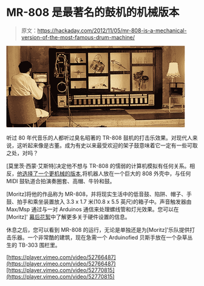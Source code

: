 # MR-808 是最著名的鼓机的机械版本

> 原文：<https://hackaday.com/2012/11/05/mr-808-is-a-mechanical-version-of-the-most-famous-drum-machine/>

![](img/dc3806a7879fb77925b1aa7836c330f2.png "808")

听过 80 年代音乐的人都听过臭名昭著的 TR-808 鼓机的打击乐效果。对现代人来说，这听起来像是古董。成为有史以来最受欢迎的架子鼓意味着它一定有一些可取之处，对吗？

[莫里茨·西蒙·艾斯特]决定他不想与 TR-808 的懦弱的计算机模拟有任何关系。相反，[他选择了一个更机械的版本](http://sonicrobots.com/mr808-eng/),将机器人放在一个巨大的 808 外壳中，与任何 MIDI 鼓轨道合拍演奏圈套、高帽、牛铃和鼓。

[Moritz]将他的作品称为 MR-808，并将现实生活中的低音鼓、陷阱、帽子、手鼓、拍手和乘坐装置放入 3.3 x 1.7 米(10.8 x 5.5 英尺)的箱子中。声音触发器由 Max/Msp 通过与一对 Arduinos 通信来处理螺线管和灯光效果。您可以在[Moritz]' [幕后花絮](http://sonicrobots.com/2012/10/07/behind-the-scenes-the-technique-of-the-mr-808-a-robo-mechanic-tr-808-replica-sound-installation/)中了解更多关于硬件设置的信息。

休息之后，您可以看到 MR-808 的运行，无论是单独还是为[Moritz]'乐队提供打击乐器。一个非常酷的建筑，现在急需一个 Arduinofied 贝斯手放在一个杂草丛生的 TB-303 围栏里。

[https://player.vimeo.com/video/52766487](https://player.vimeo.com/video/52766487)[https://player.vimeo.com/video/52770815](https://player.vimeo.com/video/52770815)